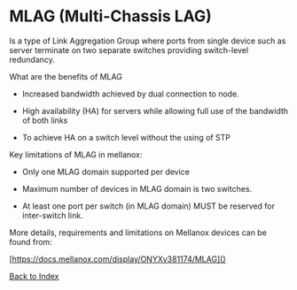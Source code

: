 # MLAG (Multi-Chassis LAG)

Is a type of Link Aggregation Group where ports from single device such as server terminate on two separate switches providing switch-level redundancy.


What are the benefits of MLAG


* Increased bandwidth achieved by dual connection to node.

* High availability (HA) for servers while allowing full use of the bandwidth of both links

* To achieve HA on a switch level without the using of STP


Key limitations of MLAG in mellanox:

* Only one MLAG domain supported per device

* Maximum number of devices in MLAG domain is two switches.

* At least one port per switch (in MLAG domain) MUST be reserved for inter-switch link.

More details, requirements and limitations on Mellanox devices can be found from:

[https://docs.mellanox.com/display/ONYXv381174/MLAG]()

[Back to Index](../index.md)

